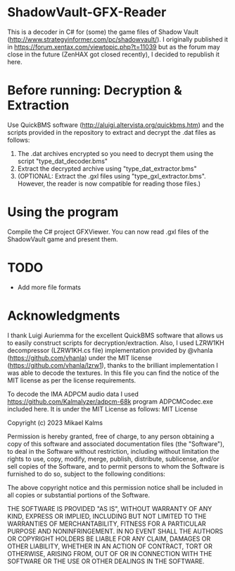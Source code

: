 # ShadowVault-GFX-Reader
This is a decoder in C# for (some) the game files of Shadow Vault (http://www.strategyinformer.com/pc/shadowvault/). I originally published it in https://forum.xentax.com/viewtopic.php?t=11039 but as the forum may close in the future (ZenHAX got closed recently), I decided to republish it here.

# Before running: Decryption & Extraction #
Use QuickBMS software (http://aluigi.altervista.org/quickbms.htm) and the scripts provided in the repository to extract and decrypt the .dat files as follows:
1. The .dat archives encrypted so you need to decrypt them using the script "type_dat_decoder.bms"
2. Extract the decrypted archive using "type_dat_extractor.bms"
3. (OPTIONAL: Extract the .gxl files using "type_gxl_extractor.bms". However, the reader is now compatible for reading those files.)

# Using the program #
Compile the C# project GFXViewer. You can now read .gxl files of the ShadowVault game and present them.

# TODO
* Add more file formats

# Acknowledgments #
I thank Luigi Auriemma for the excellent QuickBMS software that allows us to easily construct scripts for decryption/extraction. Also, I used LZRW1KH decompressor (LZRW1KH.cs file) implementation provided by @vhanla (https://github.com/vhanla) under the MIT license (https://github.com/vhanla/lzrw1), thanks to the brilliant implementation I was able to decode the textures. In this file you can find the notice of the MIT license as per the license requirements.

To decode the IMA ADPCM audio data I used https://github.com/Kalmalyzer/adpcm-68k program ADPCMCodec.exe included here. It is under the MIT License as follows:
MIT License

Copyright (c) 2023 Mikael Kalms

Permission is hereby granted, free of charge, to any person obtaining a copy of this software and associated documentation files (the "Software"), to deal in the Software without restriction, including without limitation the rights to use, copy, modify, merge, publish, distribute, sublicense, and/or sell copies of the Software, and to permit persons to whom the Software is furnished to do so, subject to the following conditions:

The above copyright notice and this permission notice shall be included in all copies or substantial portions of the Software.

THE SOFTWARE IS PROVIDED "AS IS", WITHOUT WARRANTY OF ANY KIND, EXPRESS OR IMPLIED, INCLUDING BUT NOT LIMITED TO THE WARRANTIES OF MERCHANTABILITY, FITNESS FOR A PARTICULAR PURPOSE AND NONINFRINGEMENT. IN NO EVENT SHALL THE AUTHORS OR COPYRIGHT HOLDERS BE LIABLE FOR ANY CLAIM, DAMAGES OR OTHER LIABILITY, WHETHER IN AN ACTION OF CONTRACT, TORT OR OTHERWISE, ARISING FROM, OUT OF OR IN CONNECTION WITH THE SOFTWARE OR THE USE OR OTHER DEALINGS IN THE SOFTWARE.


